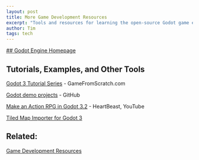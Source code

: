 ```yaml
---
layout: post
title: More Game Development Resources
excerpt: "Tools and resources for learning the open-source Godot game engine."
author: Tim
tags: tech
---
```


[## Godot Engine Homepage](https://godotengine.org/)

## Tutorials, Examples, and Other Tools
[Godot 3 Tutorial Series](https://gamefromscratch.com/godot-3-tutorial-series-index/) - GameFromScratch.com

[Godot demo projects](https://github.com/godotengine/godot-demo-projects) - GitHub

[Make an Action RPG in Godot 3.2](https://www.youtube.com/playlist?list=PL9FzW-m48fn2SlrW0KoLT4n5egNdX-W9a) - HeartBeast, YouTube

[Tiled Map Importer for Godot 3](https://godotengine.org/asset-library/asset/158)

## Related:  
[Game Development Resources](/2022/06/14/game-dev.html)